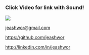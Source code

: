 ### Click Video for link with Sound!

<a href="https://youtu.be/d4Ub-0War3E">
<img src="https://raw.githubusercontent.com/jeashwor/jeashwor/master/Profile_Gif.gif"/>
</a>


jeashwor@gmail.com

https://github.com/jeashwor

http://linkedin.com/in/jeashwor



